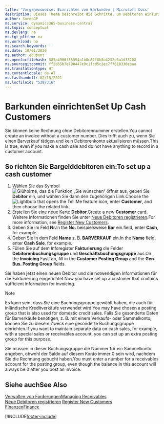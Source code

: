 ```yaml
---
title: 'Vorgehensweise: Einrichten von Barkunden | Microsoft Docs'
description: Dieses Thema beschreibt die Schritte, um Debitoren einzurichten, der in bar bezahlt.
author: SorenGP
ms.service: dynamics365-business-central
ms.topic: conceptual
ms.devlang: na
ms.tgt_pltfrm: na
ms.workload: na
ms.search.keywords: ''
ms.date: 10/01/2020
ms.author: edupont
ms.openlocfilehash: 385a4906f36354a1b8c82f8b0a4232e3a1d35208
ms.sourcegitcommit: ff2b55b7e790447e0c1fcd5c2ec7f7610338ebaa
ms.translationtype: HT
ms.contentlocale: de-AT
ms.lasthandoff: 02/15/2021
ms.locfileid: "5387316"
---
```

# <a name="set-up-cash-customers"></a><span data-ttu-id="d0e0b-103">Barkunden einrichten</span><span class="sxs-lookup"><span data-stu-id="d0e0b-103">Set Up Cash Customers</span></span>
<span data-ttu-id="d0e0b-104">Sie können keine Rechnung ohne Debitorennummer erstellen.</span><span class="sxs-lookup"><span data-stu-id="d0e0b-104">You cannot create an invoice without a customer number.</span></span> <span data-ttu-id="d0e0b-105">Dies trifft auch zu, wenn Sie einen Barverkauf tätigen und kein Debitorenkonto aktualisieren müssen.</span><span class="sxs-lookup"><span data-stu-id="d0e0b-105">This is true, even if you make a cash sale and do not have anything to record in a customer account.</span></span>  

## <a name="to-set-up-a-cash-customer"></a><span data-ttu-id="d0e0b-106">So richten Sie Bargelddebitoren ein:</span><span class="sxs-lookup"><span data-stu-id="d0e0b-106">To set up a cash customer</span></span>  
1.  <span data-ttu-id="d0e0b-107">Wählen Sie das Symbol ![Glühbirne, das die Funktion „Sie wünschen“ öffnet](media/ui-search/search_small.png "Tell Me-Funktion") aus, geben Sie **Debitor** ein, und wählen Sie dann den zugehörigen Link.</span><span class="sxs-lookup"><span data-stu-id="d0e0b-107">Choose the ![Lightbulb that opens the Tell Me feature](media/ui-search/search_small.png "Tell me what you want to do") icon, enter **Customer**, and then choose the related link.</span></span>  
2.  <span data-ttu-id="d0e0b-108">Erstellen Sie eine neue Karte **Debitor**.</span><span class="sxs-lookup"><span data-stu-id="d0e0b-108">Create a new **Customer** card.</span></span> <span data-ttu-id="d0e0b-109">Weitere Informationen finden Sie unter [Neue Debitoren registrieren](sales-how-register-new-customers.md).</span><span class="sxs-lookup"><span data-stu-id="d0e0b-109">For more information, see [Register New Customers](sales-how-register-new-customers.md).</span></span>
3.  <span data-ttu-id="d0e0b-110">Geben Sie im Feld **Nr.**</span><span class="sxs-lookup"><span data-stu-id="d0e0b-110">In the **No.**</span></span> <span data-ttu-id="d0e0b-111">beispielsweise **Bar** ein.</span><span class="sxs-lookup"><span data-stu-id="d0e0b-111">field, enter **Cash**, for example.</span></span>  
4.  <span data-ttu-id="d0e0b-112">Geben Sie in dem Feld **Name** z. B. **BARVERKAUF** ein.</span><span class="sxs-lookup"><span data-stu-id="d0e0b-112">In the **Name** field, enter **Cash Sale**, for example.</span></span>  
5.  <span data-ttu-id="d0e0b-113">Füllen Sie auf dem Inforegister **Fakturierung** die Felder **Debitorenbuchungsgruppe** und **Geschäftsbuchungsgruppe** aus.</span><span class="sxs-lookup"><span data-stu-id="d0e0b-113">On the **Invoicing** FastTab, fill in the **Customer Posting Group** and the **Gen. Bus. Posting Group** fields.</span></span>  

 <span data-ttu-id="d0e0b-114">Sie haben jetzt einen neuen Debitor und die notwendigen Informationen für die Fakturierung eingerichtet.</span><span class="sxs-lookup"><span data-stu-id="d0e0b-114">Now you have set up a customer that contains sufficient information for invoicing.</span></span>  

> [!NOTE]  
>  <span data-ttu-id="d0e0b-115">Es kann sein, dass Sie eine Buchungsgruppe gewählt haben, die auch für inländische Kreditverkäufe verwendet wird.</span><span class="sxs-lookup"><span data-stu-id="d0e0b-115">You may have chosen a posting group that is also used for domestic credit sales.</span></span> <span data-ttu-id="d0e0b-116">Falls Sie gesonderte Daten für Barverkäufe benötigen, z. B. mit einem Verkaufs- oder Sammelkonto, können Sie zu diesem Zweck eine gesonderte Buchungsgruppe einrichten.</span><span class="sxs-lookup"><span data-stu-id="d0e0b-116">If you want to maintain separate data on cash sales, for example, with a special sales or receivables account, you can set up an extra posting group for this purpose.</span></span>  
>   
>  <span data-ttu-id="d0e0b-117">Sie müssen in dieser Buchungsgruppe die Nummer für ein Sammelkonto angeben, obwohl der Saldo auf diesem Konto immer 0 sein wird, nachdem Sie die Rechnung gebucht haben.</span><span class="sxs-lookup"><span data-stu-id="d0e0b-117">You must enter a number for a receivables account for the posting group, even though the balance in this account will always be 0 after you post an invoice.</span></span>  

## <a name="see-also"></a><span data-ttu-id="d0e0b-118">Siehe auch</span><span class="sxs-lookup"><span data-stu-id="d0e0b-118">See Also</span></span>
[<span data-ttu-id="d0e0b-119">Verwalten von Forderungen</span><span class="sxs-lookup"><span data-stu-id="d0e0b-119">Managing Receivables</span></span>](receivables-manage-receivables.md)  
<span data-ttu-id="d0e0b-120">[Neue Debitoren registrieren](sales-how-register-new-customers.md)  </span><span class="sxs-lookup"><span data-stu-id="d0e0b-120">[Register New Customers](sales-how-register-new-customers.md)  </span></span>  
[<span data-ttu-id="d0e0b-121">Finanzen</span><span class="sxs-lookup"><span data-stu-id="d0e0b-121">Finance</span></span>](finance.md)  



[!INCLUDE[footer-include](includes/footer-banner.md)]